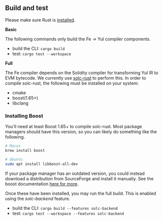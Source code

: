 ## Build and test

Please make sure Rust is [installed](https://www.rust-lang.org/learn/get-started).

**Basic**

The following commands only build the Fe -> Yul compiler components.

- build the CLI: `cargo build`
- test: `cargo test --workspace`

**Full**

The Fe compiler depends on the Solidity compiler for transforming Yul IR to EVM bytecode. We currently use [solc-rust](https://github.com/fe-lang/solc-rust) to perform this. In order to compile solc-rust, the following must be installed on your system:

- cmake
- boost(1.65+)
- libclang


### Installing Boost

You'll need at least Boost 1.65+ to compile solc-rust. Most package managers should have this version, so you can likely do something like the following.

```bash
# Macos
brew install boost

# Ubuntu
sudo apt install libboost-all-dev
```

If your package manager has an outdated version, you could instead download a distribution from SourceForge and install it manually. See the boost documentation [here for more](https://www.boost.org/doc/libs/1_85_0/more/getting_started/unix-variants.html).

Once these have been installed, you may run the full build. This is enabled using the *solc-backend* feature.

- build the CLI: `cargo build --features solc-backend`
- test: `cargo test --workspace --features solc-backend`
